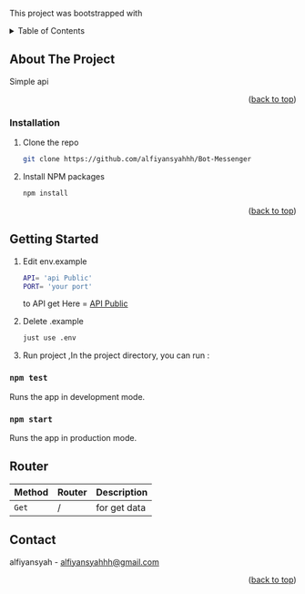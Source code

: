 
This project was bootstrapped with

<!-- TABLE OF CONTENTS -->

<details>
  <summary>Table of Contents</summary>
  <ol>
    <li>
      <a href="#about-the-project">About The Project</a>
      <ul>
        <li><a href="#screenshoot">Screen Shoot</a></li>
      </ul>
    </li>
    <li>
      <a href="#getting-started">Getting Started</a>
      <ul>
        <li><a href="#installation">Installation</a></li>
      </ul>
    </li>
  </ol>
</details>

<!-- ABOUT THE PROJECT -->
## About The Project

Simple api

<p align="right">(<a href="#top">back to top</a>)</p>


### Installation

1. Clone the repo
   ```sh
   git clone https://github.com/alfiyansyahhh/Bot-Messenger
   ```
2. Install NPM packages
   ```sh
   npm install
   ```

<p align="right">(<a href="#top">back to top</a>)</p>



<!-- GETTING STARTED -->
## Getting Started

1. Edit env.example
 
   ```sh
   API= 'api Public'
   PORT= 'your port'
   ```
    to API get Here = [API Public](https://gist.githubusercontent.com/herysepty/ba286b815417363bfbcc472a5197edd0/raw/aed8ce8f5154208f9fe7f7b04195e05de5f81fda/coutries.json)
  
  
2. Delete .example
   ```sh 
   just use .env 
   ```
3. Run project ,In the project directory, you can run :

### `npm test`

Runs the app in development mode.

### `npm start`

Runs the app in production mode.


## Router

| Method | Router | Description 
| --- | --- | --- |
| `Get` | / | for get data |



<!-- CONTACT -->
## Contact

alfiyansyah - alfiyansyahhh@gmail.com

<p align="right">(<a href="#top">back to top</a>)</p>
